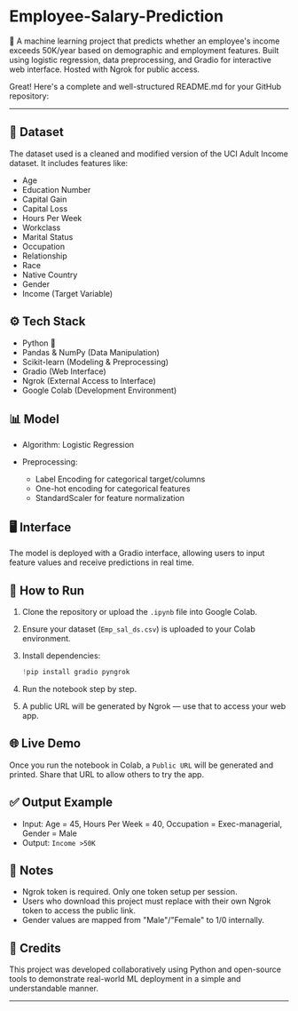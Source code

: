 # Employee-Salary-Prediction
  💼 A machine learning project that predicts whether an employee's income exceeds 50K/year based on demographic and employment features. Built using logistic regression, data preprocessing, and Gradio for interactive web interface. Hosted with Ngrok for public access.

Great! Here's a complete and well-structured README.md for your GitHub repository:

---

## 📁 Dataset

The dataset used is a cleaned and modified version of the UCI Adult Income dataset. It includes features like:

* Age
* Education Number
* Capital Gain
* Capital Loss
* Hours Per Week
* Workclass
* Marital Status
* Occupation
* Relationship
* Race
* Native Country
* Gender
* Income (Target Variable)

## ⚙️ Tech Stack

* Python 🐍
* Pandas & NumPy (Data Manipulation)
* Scikit-learn (Modeling & Preprocessing)
* Gradio (Web Interface)
* Ngrok (External Access to Interface)
* Google Colab (Development Environment)

## 📊 Model

* Algorithm: Logistic Regression
* Preprocessing:

  * Label Encoding for categorical target/columns
  * One-hot encoding for categorical features
  * StandardScaler for feature normalization

## 🖥️ Interface

The model is deployed with a Gradio interface, allowing users to input feature values and receive predictions in real time.

## 🚀 How to Run

1. Clone the repository or upload the `.ipynb` file into Google Colab.
2. Ensure your dataset (`Emp_sal_ds.csv`) is uploaded to your Colab environment.
3. Install dependencies:

   ```python
   !pip install gradio pyngrok
   ```
4. Run the notebook step by step.
5. A public URL will be generated by Ngrok — use that to access your web app.

## 🌐 Live Demo

Once you run the notebook in Colab, a `Public URL` will be generated and printed. Share that URL to allow others to try the app.

## ✅ Output Example

* Input: Age = 45, Hours Per Week = 40, Occupation = Exec-managerial, Gender = Male
* Output: `Income >50K`

## 📌 Notes

* Ngrok token is required. Only one token setup per session.
* Users who download this project must replace with their own Ngrok token to access the public link.
* Gender values are mapped from "Male"/"Female" to 1/0 internally.

## 🙌 Credits

This project was developed collaboratively using Python and open-source tools to demonstrate real-world ML deployment in a simple and understandable manner.

---
